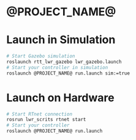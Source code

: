 @PROJECT_NAME@
============

# Launch in Simulation

```bash
# Start Gazebo simulation
roslaunch rtt_lwr_gazebo lwr_gazebo.launch
# Start your controller in simulation
roslaunch @PROJECT_NAME@ run.launch sim:=true
```
# Launch on Hardware

```bash
# Start RTnet connection
rosrun lwr_scrits rtnet start
# Start your controller
roslaunch @PROJECT_NAME@ run.launch
```
